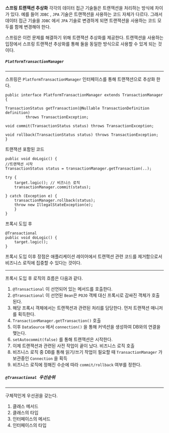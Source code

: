 
**스프링 트랜잭션 추상화**
각각의 데이터 접근 기술들은 트랜잭션을 처리하는 방식에 차이가 있다. 예를 들어 `JDBC` , `JPA` 기술은 트랜잭션을 사용하는 코드 자체가 다르다. 그래서 데이터 접근 기술을 `JDBC` 에서 `JPA` 기술로 변경하게 되면 트랜잭션을 사용하는 코드 모두를 함께 변경해야 한다.

스프링은 이런 문제를 해결하기 위해 트랜잭션 추상화를 제공한다. 트랜잭션을 사용하는 입장에서 스프링 트랜잭션 추상화를 통해 둘을 동일한 방식으로 사용할 수 있게 되는 것이다.

##### `PlatformTransactionManager`
---
스프링은 `PlatformTransactionManager` 인터페이스를 통해 트랜잭션으로 추상화 한다.

```
public interface PlatformTransactionManager extends TransactionManager {  
  
TransactionStatus getTransaction(@Nullable TransactionDefinition definition)  
         throws TransactionException;  
  
void commit(TransactionStatus status) throws TransactionException;  
  
void rollback(TransactionStatus status) throws TransactionException;  
}
```


트랜잭션 포함된 코드 

```
public void doLogic() { 
//트랜잭션 시작 
TransactionStatus status = transactionManager.getTransaction(..); 

try { 
	target.logic(); // 비즈니스 로직
	transactionManager.commit(status); 

} catch (Exception e) { 
	transactionManager.rollback(status);
	throw new IllegalStateException(e); 
	} 
}
```

프록시 도입 후

```
@Transactional
public void doLogic() { 
	target.logic();
}
```

프록시 도입 이후 장점은 애플리케이션 레이어에서 트랜잭션 관련 코드를 제거함으로서 비즈니스 로직에 집중할 수 있다는 것이다.


---

프록시 도입 후 로직의 흐름은 다음과 같다.

1.  `@Transactional` 이 선언되어 있는 메서드를 호출한다.
2. `@Transactional` 이 선언된 `Bean`은 `POJO` 객체 대신 프록시로 감싸진 객체가 호출된다.
3. 해당 프록시 객체에서는 트랜잭션과 관련된 처리를 담당한다. 먼저 트랜잭션 매니저를 획득한다.
4.  `TransactionManager.getTransaction()` 호출
5.  이후 `DataSource` 에서 `connection()` 을 통해 커넥션을 생성하여 DB와의 연결을 맺는다.
6.  `setAutocommit(false)` 를 통해 트랜잭션은 시작한다.
7.  이제 트랜잭션과 관련된 사전 작업이 끝이 났다. 비즈니스 로직 호출
8.  비즈니스 로직 중 DB를 통해 읽기/쓰기 작업이 필요할 때 `TransactionManager` 가 보관중인 `Connection` 을 획득
9.  비즈니스 로직에 정해진 수순에 따라 `commit/rollback` 여부를 정한다.

##### `@Transactional `우선순위
---

구체적인게 우선권을 갖는다.

1. 클래스 메서드
2. 클래스의 타입
3. 인터페이스의 메서드
4. 인터페이스의 타입